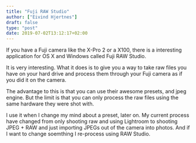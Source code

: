 ```yaml
---
title: "Fuji RAW Studio"
author: ["Eivind Hjertnes"]
draft: false
type: "post"
date: 2019-07-02T13:12:17+02:00
---
```


If you have a Fuji camera like the X-Pro 2 or a X100, there is a
interesting application for OS X and Windows called Fuji RAW Studio.

It is very interesting. What it does is to give you a way to take raw
files you have on your hard drive and process them through your Fuji
camera as if you did it on the camera.

The advantage to this is that you can use their awesome presets, and
jpeg engine. But the limit is that you can only process the raw files
using the same hardware they were shot with.

I use it when I change my mind about a preset, later on. My current
process have changed from only shooting raw and using Lightroom to
shooting JPEG + RAW and just importing JPEGs out of the camera into
photos. And if I want to change soemthing I re-process using RAW Studio.
